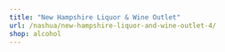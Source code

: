```yaml
---
title: "New Hampshire Liquor & Wine Outlet"
url: /nashua/new-hampshire-liquor-and-wine-outlet-4/
shop: alcohol
---
```

